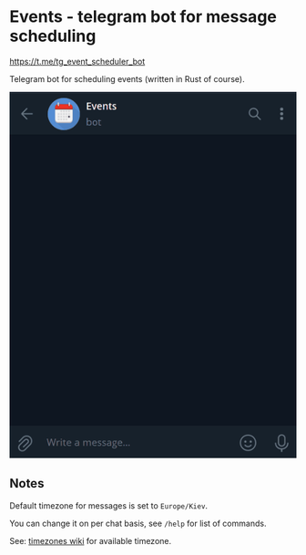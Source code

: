 # Events - telegram bot for message scheduling

https://t.me/tg_event_scheduler_bot

Telegram bot for scheduling events (written in Rust of course). 

![Demo](./demo.gif)

## Notes

Default timezone for messages is set to `Europe/Kiev`.

You can change it on per chat basis, see `/help` for list of commands.

See: [timezones wiki](https://en.wikipedia.org/wiki/List_of_tz_database_time_zones) for available timezone.
